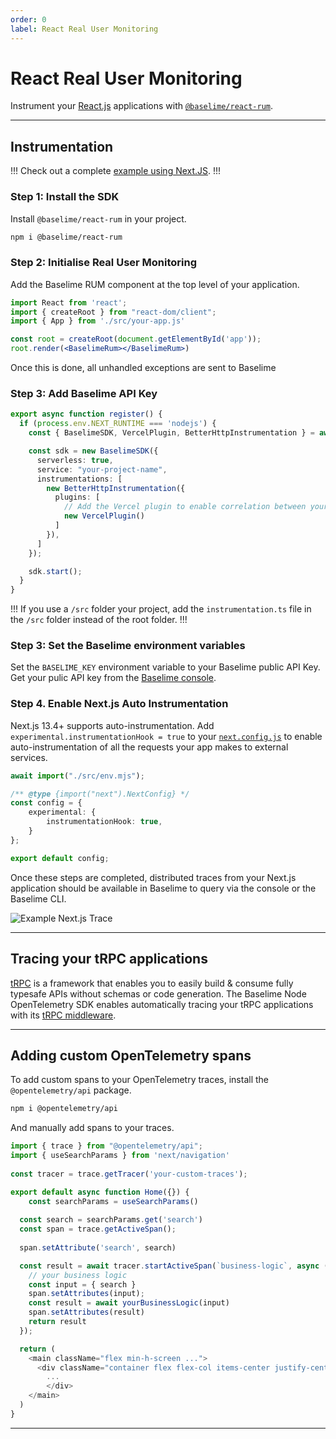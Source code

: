 ```yaml
---
order: 0
label: React Real User Monitoring
---
```

# React Real User Monitoring

Instrument your [React.js](https://react.dev/) applications with [`@baselime/react-rum`](https://www.npmjs.com/package/@baselime/react-rum). 

---


## Instrumentation

!!!
Check out a complete [example using Next.JS](https://github.com/baselime/react-rum/tree/main/example).
!!!

### Step 1: Install the SDK


Install `@baselime/react-rum` in your project.

```bash # :icon-terminal: terminal
npm i @baselime/react-rum
```

### Step 2: Initialise Real User Monitoring

Add the Baselime RUM component at the top level of your application.

```jsx # :icon-code: 
import React from 'react';
import { createRoot } from "react-dom/client";
import { App } from './src/your-app.js'

const root = createRoot(document.getElementById('app'));
root.render(<BaselimeRum></BaselimeRum>)
```

Once this is done, all unhandled exceptions are sent to Baselime


### Step 3: Add Baselime API Key


```typescript # :icon-code: instrumentation.ts
export async function register() {
  if (process.env.NEXT_RUNTIME === 'nodejs') {
    const { BaselimeSDK, VercelPlugin, BetterHttpInstrumentation } = await import('@baselime/node-opentelemetry');

    const sdk = new BaselimeSDK({
      serverless: true,
      service: "your-project-name",
      instrumentations: [
        new BetterHttpInstrumentation({ 
          plugins: [
            // Add the Vercel plugin to enable correlation between your logs and traces for projects deployed on Vercel
            new VercelPlugin()
          ]
        }),
      ]
    });

    sdk.start();
  }
}
```

!!!
If you use a `/src` folder your project, add the `instrumentation.ts` file in the `/src` folder instead of the root folder.
!!!

### Step 3: Set the Baselime environment variables

Set the `BASELIME_KEY` environment variable to your Baselime public API Key. Get your pulic API key from the [Baselime console](https://console.baselime.io).


### Step 4. Enable Next.js Auto Instrumentation

Next.js 13.4+ supports auto-instrumentation. Add `experimental.instrumentationHook = true` to your [`next.config.js`](https://nextjs.org/docs/app/api-reference/next-config-js) to enable auto-instrumentation of all the requests your app makes to external services.


```typescript # :icon-code: next.config.mjs
await import("./src/env.mjs");

/** @type {import("next").NextConfig} */
const config = {
    experimental: {
        instrumentationHook: true,
    }
};

export default config;
```

Once these steps are completed, distributed traces from your Next.js application should be available in Baselime to query via the console or the Baselime CLI.

![Example Next.js Trace](../../assets/images/illustrations/sending-data/opentelemetry/next.js.png)

---

## Tracing your tRPC applications

[tRPC](https://trpc.io/docs) is a framework that enables you to easily build & consume fully typesafe APIs without schemas or code generation. The Baselime Node OpenTelemetry SDK enables automatically tracing your tRPC applications with its [tRPC middleware](https://github.com/baselime/node-opentelemetry/blob/main/TRPC.md).

---

## Adding custom OpenTelemetry spans

To add custom spans to your OpenTelemetry traces, install the `@opentelemetry/api` package.

```bash # :icon-terminal: terminal
npm i @opentelemetry/api
```

And manually add spans to your traces.

```js # :icon-code: page.js
import { trace } from "@opentelemetry/api";
import { useSearchParams } from 'next/navigation'
 
const tracer = trace.getTracer('your-custom-traces');

export default async function Home({}) {
    const searchParams = useSearchParams()
 
  const search = searchParams.get('search')
  const span = trace.getActiveSpan();
  
  span.setAttribute('search', search)

  const result = await tracer.startActiveSpan(`business-logic`, async (span) => {
    // your business logic
    const input = { search }
    span.setAttributes(input);
    const result = await yourBusinessLogic(input)
    span.setAttributes(result)
    return result
  });

  return (
    <main className="flex min-h-screen ...">
      <div className="container flex flex-col items-center justify-center gap-12 px-4 py-16 ">
        ...
        </div>
    </main>
  )
}
```
---